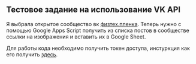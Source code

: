 ## Тестовое задание на использование VK API

Я выбрала открытое сообщество вк [физтех.пленка](https://vk.com/physfilm). Теперь нужно с помощью Google Apps Script получить из списка постов в сообществе ссылки на изображения и вставить их в Google Sheet.

Для работы кода необходимо получить токен доступа, инстуркция как его получить [здесь](https://dev.vk.com/api/access-token/implicit-flow-user).
